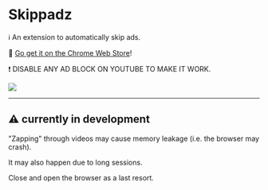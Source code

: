 # Skippadz
ℹ️ An extension to automatically skip ads.

🛒 [Go get it on the Chrome Web Store](https://chrome.google.com/webstore/detail/skippadz/pkmpajhkphoigmebbjokepimpmfepjoa?hl=it)!

❗ DISABLE ANY AD BLOCK ON YOUTUBE TO MAKE IT WORK.


![](https://github.com/FrancescoDiCursi/Skippadz/blob/main/skippadz_preview.gif?raw=true)

____
## :warning: currently in development
"Zapping" through videos may cause memory leakage (i.e. the browser may crash).

It may also happen due to long sessions.

Close and open the browser as a last resort.

